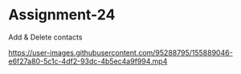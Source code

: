 # Assignment-24
Add & Delete contacts 

https://user-images.githubusercontent.com/95288795/155889046-e6f27a80-5c1c-4df2-93dc-4b5ec4a9f994.mp4

